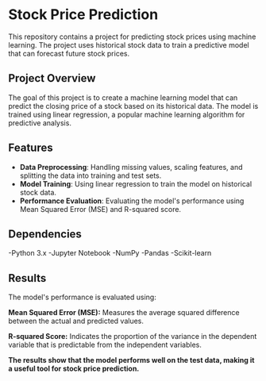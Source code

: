 # Stock Price Prediction

This repository contains a project for predicting stock prices using machine learning. The project uses historical stock data to train a predictive model that can forecast future stock prices.

## Project Overview

The goal of this project is to create a machine learning model that can predict the closing price of a stock based on its historical data. The model is trained using linear regression, a popular machine learning algorithm for predictive analysis.

## Features

- **Data Preprocessing**: Handling missing values, scaling features, and splitting the data into training and test sets.
- **Model Training**: Using linear regression to train the model on historical stock data.
- **Performance Evaluation**: Evaluating the model's performance using Mean Squared Error (MSE) and R-squared score.

## Dependencies
-Python 3.x
-Jupyter Notebook
-NumPy
-Pandas
-Scikit-learn

## Results
The model's performance is evaluated using:

<b>Mean Squared Error (MSE):</b> Measures the average squared difference between the actual and predicted values.

<b>R-squared Score:</b> Indicates the proportion of the variance in the dependent variable that is predictable from the independent variables.

<b>The results show that the model performs well on the test data, making it a useful tool for stock price prediction.</b>

